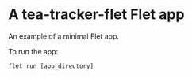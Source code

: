 # A tea-tracker-flet Flet app

An example of a minimal Flet app.

To run the app:

```
flet run [app_directory]
```
